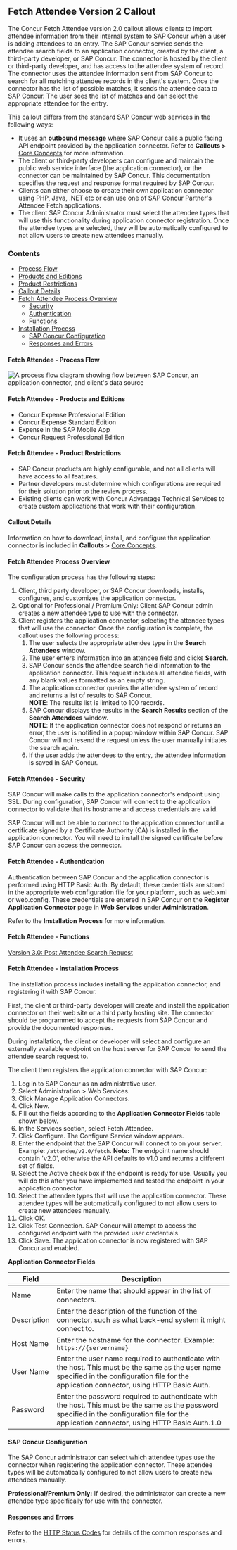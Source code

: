 
## Fetch Attendee Version 2 Callout

The Concur Fetch Attendee version 2.0 callout allows clients to import attendee information from their internal system to SAP Concur when a user is adding attendees to an entry. The SAP Concur service sends the attendee search fields to an application connector, created by the client, a third-party developer, or SAP Concur. The connector is hosted by the client or third-party developer, and has access to the attendee system of record. The connector uses the attendee information sent from SAP Concur to search for all matching attendee records in the client's system. Once the connector has the list of possible matches, it sends the attendee data to SAP Concur. The user sees the list of matches and can select the appropriate attendee for the entry.

This callout differs from the standard SAP Concur web services in the following ways:

* It uses an **outbound message** where SAP Concur calls a public facing API endpoint provided by the application connector. Refer to **Callouts >** [Core Concepts](#callouts-and-application-connectors) for more information.
* The client or third-party developers can configure and maintain the public web service interface (the application connector), or the connector can be maintained by SAP Concur. This documentation specifies the request and response format required by SAP Concur.
* Clients can either choose to create their own application connector using PHP, Java, .NET etc or can use one of SAP Concur Partner's Attendee Fetch applications.
* The client SAP Concur Administrator must select the attendee types that will use this functionality during application connector registration. Once the attendee types are selected, they will be automatically configured to not allow users to create new attendees manually.

### Contents
* [Process Flow](#fetch-attendee-process-flow)
* [Products and Editions](#fetch-attendee-products-and-editions)
* [Product Restrictions](#fetch-attendee-product-restrictions)
* [Callout Details](#concur-connect-callout-details)
* [Fetch Attendee Process Overview](#fetch-attendee-process-overview)
  * [Security](#fetch-attendee-security)
  * [Authentication](#fetch-attendee-authentication)
  * [Functions](#fetch-attendee-functions)
* [Installation Process](#fetch-attendee-installation-process)
  * [SAP Concur Configuration](#concur-config)
  * [Responses and Errors](#responses-errors)

#### <a name="process-flow"></a>Fetch Attendee - Process Flow

![A process flow diagram showing flow between SAP Concur, an application connector, and client's data source](./images/fetch-attendee.png)

#### <a name="products-editions"></a>Fetch Attendee - Products and Editions

* Concur Expense Professional Edition
* Concur Expense Standard Edition
* Expense in the SAP Mobile App
* Concur Request Professional Edition

#### <a name="product-restrictions"></a>Fetch Attendee - Product Restrictions    

* SAP Concur products are highly configurable, and not all clients will have access to all features.
* Partner developers must determine which configurations are required for their solution prior to the review process.
* Existing clients can work with Concur Advantage Technical Services to create custom applications that work with their configuration.

#### <a name="concur-connect-callout-details"></a>Callout Details

Information on how to download, install, and configure the application connector is included in **Callouts >** [Core Concepts](#callouts-and-application-connectors).

#### <a name="fetch-attendee-process-overview"></a>Fetch Attendee Process Overview

The configuration process has the following steps:

1. Client, third party developer, or SAP Concur downloads, installs, configures, and customizes the application connector.
2. Optional for Professional / Premium Only: Client SAP Concur admin creates a new attendee type to use with the connector.
3. Client registers the application connector, selecting the attendee types that will use the connector.
Once the configuration is complete, the callout uses the following process:
	1. The user selects the appropriate attendee type in the **Search Attendees** window.
	2. The user enters information into an attendee field and clicks **Search**.
	3. SAP Concur sends the attendee search field information to the application connector. This request includes all attendee fields, with any blank values formatted as an empty string.
	4. The application connector queries the attendee system of record and returns a list of results to SAP Concur.  
**NOTE**: The results list is limited to 100 records.  
	5. SAP Concur displays the results in the **Search Results** section of the **Search Attendees** window.  
**NOTE**: If the application connector does not respond or returns an error, the user is notified in a popup window within SAP Concur.
SAP Concur will not resend the request unless the user manually initiates the search again.
	6. If the user adds the attendees to the entry, the attendee information is saved in SAP Concur.

#### <a name="security"></a>Fetch Attendee - Security

SAP Concur will make calls to the application connector's endpoint using SSL. During configuration, SAP Concur will connect to the application connector to validate that its hostname and access credentials are valid.

SAP Concur will not be able to connect to the application connector until a certificate signed by a Certificate Authority (CA) is installed in the application connector. You will need to install the signed certificate before SAP Concur can access the connector.

#### <a name="authentication"></a>Fetch Attendee - Authentication

Authentication between SAP Concur and the application connector is performed using HTTP Basic Auth. By default, these credentials are stored in the appropriate web configuration file for your platform, such as web.xml or web.config. These credentials are entered in SAP Concur on the **Register Application Connector** page in **Web Services** under **Administration**.

Refer to the **Installation Process** for more information.

#### <a name="functions"></a>Fetch Attendee - Functions

[Version 3.0: Post Attendee Search Request](#post-an-event-notification-request)

#### <a name="installation-process"></a>Fetch Attendee - Installation Process

The installation process includes installing the application connector, and registering it with SAP Concur.


First, the client or third-party developer will create and install the application connector on their web site or a third party hosting site. The connector should be programmed to accept the requests from SAP Concur and provide the documented responses.


During installation, the client or developer will select and configure an externally available endpoint on the host server for SAP Concur to send the attendee search request to.

The client then registers the application connector with SAP Concur:  

1. Log in to SAP Concur as an administrative user.  
2. Select Administration > Web Services.  
3. Click Manage Application Connectors.  
4. Click New.  
5. Fill out the fields according to the **Application Connector Fields** table shown below.
6. In the Services section, select Fetch Attendee.  
7. Click Configure. The Configure Service window appears.  
8. Enter the endpoint that the SAP Concur will connect to on your server. Example: `/attendee/v2.0/fetch`. **Note:** The endpoint name should contain 'v2.0', otherwise the API defaults to v1.0 and returns a different set of fields.
9. Select the Active check box if the endpoint is ready for use. Usually you will do this after you have implemented and tested the endpoint in your application connector.  
10. Select the attendee types that will use the application connector. These attendee types will be automatically configured to not allow users to create new attendees manually.  
11. Click OK.
12. Click Test Connection. SAP Concur will attempt to access the configured endpoint with the provided user credentials.
13. Click Save. The application connector is now registered with SAP Concur and enabled.

**Application Connector Fields**

Field	|Description
------|------------
Name|Enter the name that should appear in the list of connectors.
Description|Enter the description of the function of the connector, such as what back-end system it might connect to.
Host Name|Enter the hostname for the connector. Example: `https://{servername}`
User Name|Enter the user name required to authenticate with the host. This must be the same as the user name specified in the configuration file for the application connector, using HTTP Basic Auth.
Password|Enter the password required to authenticate with the host. This must be the same as the password specified in the configuration file for the application connector, using HTTP Basic Auth.1.0


#### <a name="concur-config"></a>SAP Concur Configuration

The SAP Concur administrator can select which attendee types use the connector when registering the application connector. These attendee types will be automatically configured to not allow users to create new attendees manually.

**Professional/Premium Only:** If desired, the administrator can create a new attendee type specifically for use with the connector.

#### <a name="responses-errors"></a>Responses and Errors

Refer to the [HTTP Status Codes](#http-status-codes) for details of the common responses and errors.
